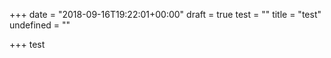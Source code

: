 +++
date = "2018-09-16T19:22:01+00:00"
draft = true
test = ""
title = "test"
undefined = ""

+++
test